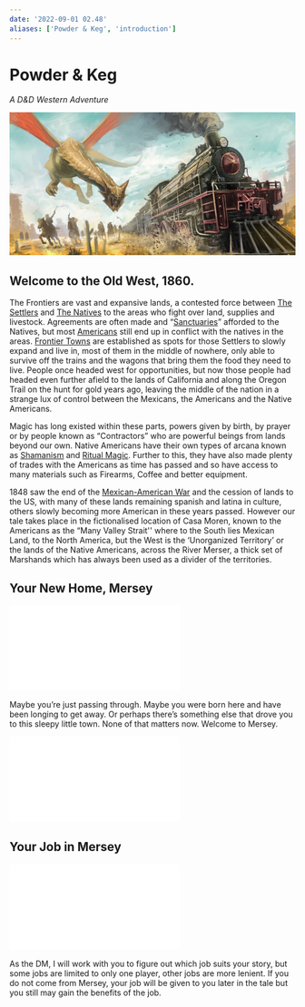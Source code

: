 ```yaml
---
date: '2022-09-01 02.48'
aliases: ['Powder & Keg', 'introduction']
---
```


# Powder & Keg
_A D&D Western Adventure_

![](_attachments/Pasted%20image%2020220901160550.png)

## Welcome to the Old West, 1860.

The Frontiers are vast and expansive lands, a contested force between [The Settlers](The%20Settlers.md) and [The Natives](The%20Natives.md) to the areas who fight over land, supplies and livestock. Agreements are often made and “[Sanctuaries](Sanctuary.md)” afforded to the Natives, but most [Americans](The%20Settlers.md) still end up in conflict with the natives in the areas. [Frontier Towns](Frontier%20Towns.md) are established as spots for those Settlers to slowly expand and live in, most of them in the middle of nowhere, only able to survive off the trains and the wagons that bring them the food they need to live. People once headed west for opportunities, but now those people had headed even further afield to the lands of California and along the Oregon Trail on the hunt for gold years ago, leaving the middle of the nation in a strange lux of control between the Mexicans, the Americans and the Native Americans.

Magic has long existed within these parts, powers given by birth, by prayer or by people known as “Contractors” who are powerful beings from lands beyond our own. Native Americans have their own types of arcana known as [Shamanism](Shamanism.md) and [Ritual Magic](Ritual%20Magic.md). Further to this, they have also made plenty of trades with the Americans as time has passed and so have access to many materials such as Firearms, Coffee and better equipment.

1848 saw the end of the [Mexican-American War](Mexican-American%20War.md) and the cession of lands to the US, with many of these lands remaining spanish and latina in culture, others slowly becoming more American in these years passed. However our tale takes place in the fictionalised location of Casa Moren, known to the Americans as the “Many Valley Strait'' where to the South lies Mexican Land, to the North America, but the West is the ‘Unorganized Territory’ or the lands of the Native Americans, across the River Merser, a thick set of Marshands which has always been used as a divider of the territories.

## Your New Home, Mersey

![Mersey](Mersey.md)

Maybe you’re just passing through. Maybe you were born here and have been longing to get away. Or perhaps there’s something else that drove you to this sleepy little town. None of that matters now. Welcome to Mersey.

![Firearms](Firearms.md)

## Your Job in Mersey

![Jobs](Jobs.md)

As the DM, I will work with you to figure out which job suits your story, but some jobs are limited to only one player, other jobs are more lenient. If you do not come from Mersey, your job will be given to you later in the tale but you still may gain the benefits of the job.